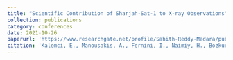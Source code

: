 ```yaml
---
title: "Scientific Contribution of Sharjah-Sat-1 to X-ray Observations"
collection: publications
category: conferences
date: 2021-10-26
paperurl: 'https://www.researchgate.net/profile/Sahith-Reddy-Madara/publication/355652534_Scientific_Contribution_of_Sharjah-Sat-1_to_X-ray_Observations/links/617860da0be8ec17a9353638/Scientific-Contribution-of-Sharjah-Sat-1-to-X-ray-Observations.pdf'
citation: 'Kalemci, E., Manousakis, A., Fernini, I., Naimiy, H., Bozkurt, A., Aslan, A., Oztaban, E.., ... & Madara, S. (2021). Scientific Contribution of Sharjah-Sat-1 to X-ray Observations. In 2021 72nd International Astronautical Congress.'
---
```



